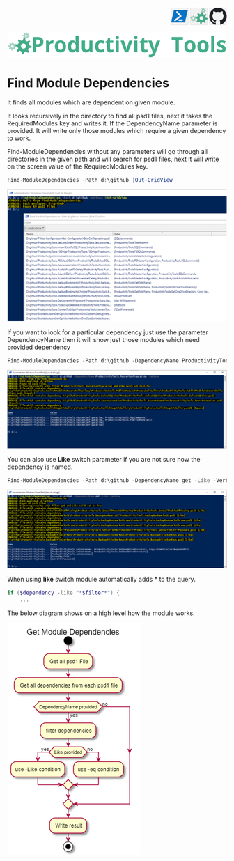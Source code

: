 <!--Category:PowerShell--> 
 <p align="right">
    <a href="https://www.powershellgallery.com/packages/ProductivityTools.FindModuleDependencies/"><img src="Images/Header/Powershell_border_40px.png" /></a>
    <a href="http://productivitytools.tech/find-module-dependencies/"><img src="Images/Header/ProductivityTools_green_40px_2.png" /><a> 
    <a href="https://github.com/pwujczyk/ProductivityTools.FindModuleDependencies/"><img src="Images/Header/Github_border_40px.png" /></a>
</p>
<p align="center">
    <a href="http://http://productivitytools.tech/">
        <img src="Images/Header/LogoTitle_green_500px.png" />
    </a>
</p>

# Find Module Dependencies

It finds all modules which are dependent on given module. 

<!--more-->

It looks recursively in the directory to find all psd1 files, next it takes the RequiredModules key and writes it. If the DependencyName parameter is provided. It will write only those modules which require a given dependency to work.


Find-ModuleDependencies without any parameters will go through all directories in the given path and will search for psd1 files, next it will write on the screen value of the RequiredModules key.

```PowerShell
Find-ModuleDependencies -Path d:\github |Out-GridView
``` 
<!--og-image-->
![FindAllDependencies](Images/FindAllDependencies.png)

If you want to look for a particular dependency just use the parameter DependencyName then it will show just those modules which need provided dependency

```PowerShell
Find-ModuleDependencies -Path d:\github -DependencyName ProductivityTools.MasterConfiguration -Verbose 
```

![Find Equals](Images/FindEquals.png)


You can also use **Like** switch parameter if you are not sure how the dependency is named.

```PowerShell
Find-ModuleDependencies -Path d:\github -DependencyName get -Like -Verbose
```

![Find Equals](Images/FindLike.png)

When using **like** switch module automatically adds * to the query.
```PowerShell
if ($dependency -like "*$filter*") {
    ...
```

The below diagram shows on a high level how the module works.

![Find Equals](Images/Diagram.png)